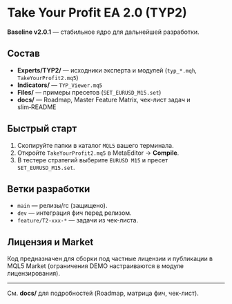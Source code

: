# Take Your Profit EA 2.0 (TYP2)

**Baseline v2.0.1** — стабильное ядро для дальнейшей разработки.

## Состав
- **Experts/TYP2/** — исходники эксперта и модулей (`typ_*.mqh`, `TakeYourProfit2.mq5`)
- **Indicators/** — `TYP_Viewer.mq5`
- **Files/** — примеры пресетов (`SET_EURUSD_M15.set`)
- **docs/** — Roadmap, Master Feature Matrix, чек-лист задач и slim‑README

## Быстрый старт
1. Скопируйте папки в каталог `MQL5` вашего терминала.
2. Откройте `TakeYourProfit2.mq5` в MetaEditor → **Compile**.
3. В тестере стратегий выберите `EURUSD M15` и пресет `SET_EURUSD_M15.set`.

## Ветки разработки
- `main` — релизы/rc (защищено).
- `dev` — интеграция фич перед релизом.
- `feature/T2-xxx-*` — задачи из чек-листа.

## Лицензия и Market
Код предназначен для сборки под частные лицензии и публикации в MQL5 Market (ограничения DEMO настраиваются в модуле лицензирования).

----
См. **docs/** для подробностей (Roadmap, матрица фич, чек-лист).
